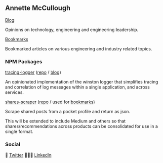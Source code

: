 ## Annette McCullough

[Blog](https://annettemccullough.com/blog)

Opinions on technology, engineering and engineering leadership.

[Bookmarks](http://bookmarks.annettemccullough.com)

Bookmarked articles on various engineering and industry related topics.

### NPM Packages
[tracing-logger](https://www.npmjs.com/package/tracing-logger) ([repo](https://github.com/annettemccullough/tracing-logger) / [blog](https://annettemccullough.com/blog/correlating-log-messages/))

An opinionated implementation of the winston logger that simplifies tracing and correlation of log messages within a single application, and across services.

[shares-scraper](https://www.npmjs.com/package/shares-scraper) ([repo](https://github.com/annettemccullough/shares-scraper) / used for [bookmarks](http://bookmarks.annettemccullough.com))

Scrape shared posts from a pocket profile and return as json.

This will be extended to include Medium and others so that shares/recommendations across products can be consolidated for use in a single format.

### Social
🦜 [Twitter](https://twitter.com/annettemccull) 👩🏼‍💻 [LinkedIn](https://www.linkedin.com/in/annettemccullough/)
